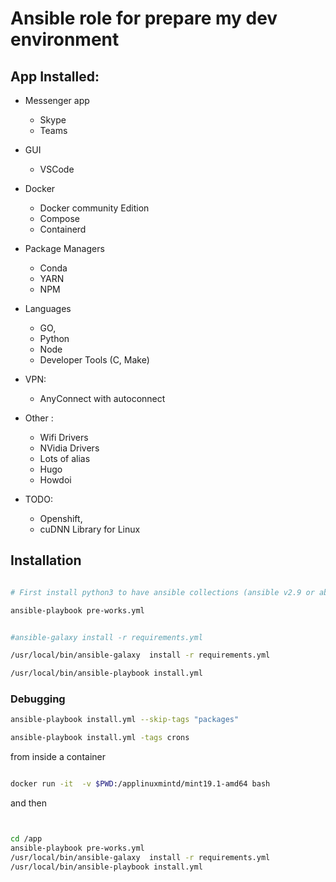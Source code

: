 # Ansible role for prepare my dev environment


## App Installed:

* Messenger app
  * Skype 
  * Teams

* GUI 
  * VSCode

* Docker 
  * Docker community Edition  
  * Compose
  * Containerd

* Package Managers
  * Conda
  * YARN
  * NPM

* Languages    
  * GO, 
  * Python
  * Node
  * Developer Tools (C, Make)

* VPN:
  * AnyConnect with autoconnect

* Other :   
  * Wifi Drivers
  * NVidia Drivers
  * Lots of alias
  * Hugo
  * Howdoi


* TODO:
  * Openshift, 
  * cuDNN Library for Linux 

## Installation
```bash

# First install python3 to have ansible collections (ansible v2.9 or above)

ansible-playbook pre-works.yml 


#ansible-galaxy install -r requirements.yml

/usr/local/bin/ansible-galaxy  install -r requirements.yml

/usr/local/bin/ansible-playbook install.yml 

```


### Debugging
```bash
ansible-playbook install.yml --skip-tags "packages"

ansible-playbook install.yml -tags crons
```

from inside a container
```bash

docker run -it  -v $PWD:/applinuxmintd/mint19.1-amd64 bash

```
and then
```bash


cd /app
ansible-playbook pre-works.yml
/usr/local/bin/ansible-galaxy  install -r requirements.yml
/usr/local/bin/ansible-playbook install.yml 



```
